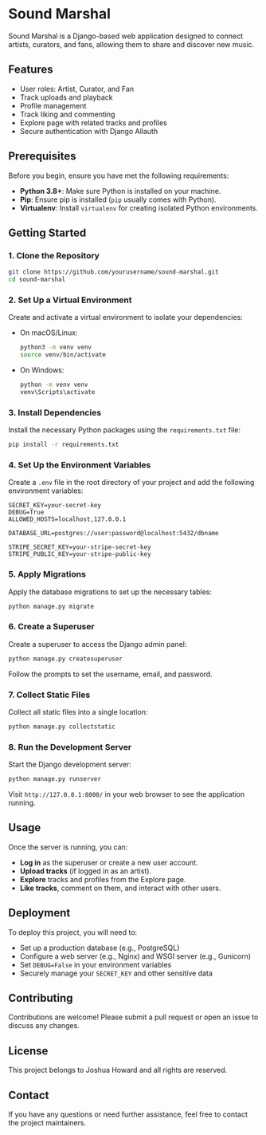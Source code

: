 # Sound Marshal

Sound Marshal is a Django-based web application designed to connect artists, curators, and fans, allowing them to share and discover new music.

## Features

- User roles: Artist, Curator, and Fan
- Track uploads and playback
- Profile management
- Track liking and commenting
- Explore page with related tracks and profiles
- Secure authentication with Django Allauth

## Prerequisites

Before you begin, ensure you have met the following requirements:

- **Python 3.8+**: Make sure Python is installed on your machine.
- **Pip**: Ensure pip is installed (`pip` usually comes with Python).
- **Virtualenv**: Install `virtualenv` for creating isolated Python environments.

## Getting Started

### 1. Clone the Repository

```bash
git clone https://github.com/yourusername/sound-marshal.git
cd sound-marshal
```

### 2. Set Up a Virtual Environment

Create and activate a virtual environment to isolate your dependencies:

- On macOS/Linux:
  ```bash
  python3 -m venv venv
  source venv/bin/activate
  ```

- On Windows:
  ```bash
  python -m venv venv
  venv\Scripts\activate
  ```

### 3. Install Dependencies

Install the necessary Python packages using the `requirements.txt` file:

```bash
pip install -r requirements.txt
```

### 4. Set Up the Environment Variables

Create a `.env` file in the root directory of your project and add the following environment variables:

```plaintext
SECRET_KEY=your-secret-key
DEBUG=True
ALLOWED_HOSTS=localhost,127.0.0.1

DATABASE_URL=postgres://user:password@localhost:5432/dbname

STRIPE_SECRET_KEY=your-stripe-secret-key
STRIPE_PUBLIC_KEY=your-stripe-public-key
```

### 5. Apply Migrations

Apply the database migrations to set up the necessary tables:

```bash
python manage.py migrate
```

### 6. Create a Superuser

Create a superuser to access the Django admin panel:

```bash
python manage.py createsuperuser
```

Follow the prompts to set the username, email, and password.

### 7. Collect Static Files

Collect all static files into a single location:

```bash
python manage.py collectstatic
```

### 8. Run the Development Server

Start the Django development server:

```bash
python manage.py runserver
```

Visit `http://127.0.0.1:8000/` in your web browser to see the application running.

## Usage

Once the server is running, you can:

- **Log in** as the superuser or create a new user account.
- **Upload tracks** (if logged in as an artist).
- **Explore** tracks and profiles from the Explore page.
- **Like tracks**, comment on them, and interact with other users.

## Deployment

To deploy this project, you will need to:

- Set up a production database (e.g., PostgreSQL)
- Configure a web server (e.g., Nginx) and WSGI server (e.g., Gunicorn)
- Set `DEBUG=False` in your environment variables
- Securely manage your `SECRET_KEY` and other sensitive data

## Contributing

Contributions are welcome! Please submit a pull request or open an issue to discuss any changes.

## License

This project belongs to Joshua Howard and all rights are reserved.

## Contact

If you have any questions or need further assistance, feel free to contact the project maintainers.
```
